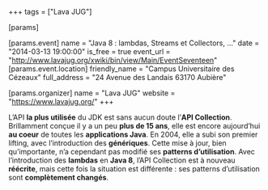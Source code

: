 +++
tags = ["Lava JUG"]

[params]

[params.event]
name = "Java 8 : lambdas, Streams et Collectors, ..."
date = "2014-03-13 19:00:00"
is_free = true
event_url = "http://www.lavajug.org/xwiki/bin/view/Main/EventSeventeen"
[params.event.location]
friendly_name = "Campus Universitaire des Cézeaux"
full_address = "24 Avenue des Landais 63170 Aubière"

[params.organizer]
name = "Lava JUG"
website = "https://www.lavajug.org/"
+++

L’API **la plus utilisée** du JDK est sans aucun doute l’**API Collection**. Brillamment conçue il y a un peu **plus de 15 ans**, elle est encore aujourd’hui **au coeur** de toutes les **applications Java**. En 2004, elle a subi son premier lifting, avec l’introduction des **génériques**. Cette mise à jour, bien qu’importante, n’a cependant pas modifié ses **patterns d’utilisation**. Avec l’introduction des **lambdas** en **Java 8**, l’API Collection est à nouveau **réécrite**, mais cette fois la situation est différente &#58; ses patterns d’utilisation sont **complètement changés**.
